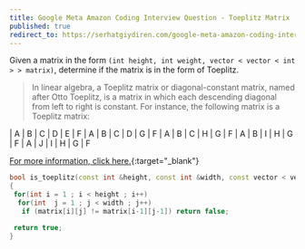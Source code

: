 ```yaml
---
title: Google Meta Amazon Coding Interview Question - Toeplitz Matrix
published: true
redirect_to: https://serhatgiydiren.com/google-meta-amazon-coding-interview-question-toeplitz-matrix
---
```


Given a matrix in the form `(int height, int weight, vector < vector < int > > matrix)`, determine if the matrix is in the form of Toeplitz. 

> In linear algebra, a Toeplitz matrix or diagonal-constant matrix, named after Otto Toeplitz, is a matrix in which each descending diagonal from left to right is constant. For instance, the following matrix is a Toeplitz matrix: 

| A | B | C | D | E 
| F | A | B | C | D 
| G | F | A | B | C 
| H | G | F | A | B 
| I | H | G | F | A 
| J | I | H | G | F 


[For more information, click here.](https://en.wikipedia.org/wiki/Toeplitz_matrix){:target="_blank"} 

```cpp
bool is_toeplitz(const int &height, const int &width, const vector < vector < int > > &matrix)
{
 for(int i = 1 ; i < height ; i++)
  for(int  j = 1 ; j < width ; j++)
   if (matrix[i][j] != matrix[i-1][j-1]) return false;

 return true;
}
```
